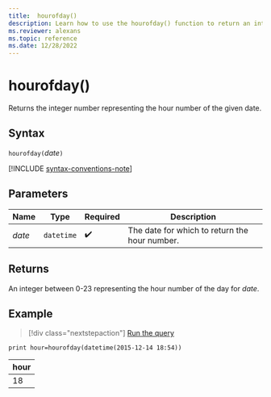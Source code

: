 ```yaml
---
title:  hourofday()
description: Learn how to use the hourofday() function to return an integer representing the hour of the given date.
ms.reviewer: alexans
ms.topic: reference
ms.date: 12/28/2022
---
```

# hourofday()

Returns the integer number representing the hour number of the given date.

## Syntax

`hourofday(`*date*`)`

[!INCLUDE [syntax-conventions-note](../includes/syntax-conventions-note.md)]

## Parameters

| Name | Type | Required | Description |
|--|--|--|--|
|*date*| `datetime` | :heavy_check_mark:|The date for which to return the hour number.|

## Returns

An integer between 0-23 representing the hour number of the day for *date*.

## Example

> [!div class="nextstepaction"]
> <a href="https://dataexplorer.azure.com/clusters/help/databases/Samples?query=H4sIAAAAAAAAAysoyswrUcjILy2yBRH5aSmJlRopiSWpJZm5qRpGBoamuoZGuoYmCoYWVqYmmpoAPkfViTAAAAA=" target="_blank">Run the query</a>

```kusto
print hour=hourofday(datetime(2015-12-14 18:54))
```

|hour|
|--|
|18|
